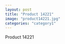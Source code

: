 ```yaml
---
layout: post
title: "Product 14221"
image: "product14221.jpg"
categories: "category1"
---
```

Product 14221
